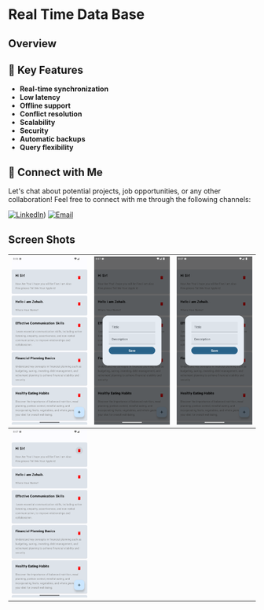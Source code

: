 # Real Time Data Base 


## Overview

## 🚀 Key Features
- **Real-time synchronization**
- **Low latency**
- **Offline support**
- **Conflict resolution**
- **Scalability**
- **Security**
- **Automatic backups**
- **Query flexibility**

## 🤝 Connect with Me
Let's chat about potential projects, job opportunities, or any other collaboration! Feel free to connect with me through the following channels:

[![LinkedIn]([)](https://www.linkedin.com/in/muhammad-zohaib-imtiaz-dev/))
[![Email](https://img.shields.io/badge/Email-Drop%20a%20Message-red?style=for-the-badge&logo=gmail)](mailto:mzkhan9610@gmail.com)




## Screen Shots

| ![Screenshot 1](https://github.com/ZohaibKhanDev/RealTimeDataBase/blob/master/assests/1.png) | ![Screenshot 2](https://github.com/ZohaibKhanDev/RealTimeDataBase/blob/master/assests/3.png) | ![Screenshot 3](https://github.com/ZohaibKhanDev/RealTimeDataBase/blob/master/assests/3.png) |
| --- | --- | --- |
| ![Screenshot 3](https://github.com/ZohaibKhanDev/RealTimeDataBase/blob/master/assests/4.png) |
